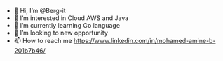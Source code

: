 - 👋 Hi, I’m @Berg-it
- 👀 I’m interested in Cloud AWS and Java
- 🌱 I’m currently learning Go language
- 💞️ I’m looking to new opportunity
- 📫 How to reach me https://www.linkedin.com/in/mohamed-amine-b-201b7b46/

